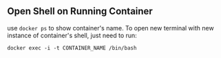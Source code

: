Open Shell on Running Container
---

use `docker ps` to show container's name. To open new terminal with new instance of container's shell, just need to run:

```
docker exec -i -t CONTAINER_NAME /bin/bash

```
